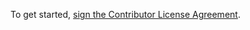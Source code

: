 To get started, <a href="https://www.clahub.com/agreements/FarmBot/Farmbot-Web-App">sign the Contributor License Agreement</a>.
